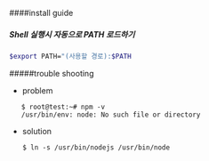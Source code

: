 
####install guide

##### Shell 실행시 자동으로 PATH 로드하기
```sh
$export PATH="(사용할 경로):$PATH
```
#####trouble shooting
  * problem
   ```
      $ root@test:~# npm -v
      /usr/bin/env: node: No such file or directory
   ```
  * solution
    ```
    $ ln -s /usr/bin/nodejs /usr/bin/node
    ```
